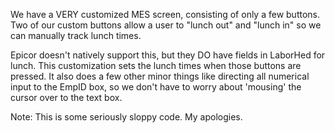 We have a VERY customized MES screen, consisting of only a few buttons. Two of our custom buttons allow a user to "lunch out" and "lunch in" so we can manually track lunch times. 

Epicor doesn't natively support this, but they DO have fields in LaborHed for lunch. This customization sets the lunch times when those buttons are pressed. It also does a few other minor things like directing all numerical input to the EmpID box, so we don't have to worry about 'mousing' the cursor over to the text box.

Note: This is some seriously sloppy code. My apologies.
